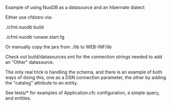 Example of using NuoDB as a datasource and an hibernate dialect

Either use cfdistro via:

./cfml.nuodb build

./cfml.nuodb runwar.start.fg

Or manually copy the jars from ./lib to WEB-INF/lib

Check out build/datasources.xml for the connection strings needed to add an "Other" datasource.

The only real trick is handling the schema, and there is an example of both ways of doing this, 
one as a DSN connection parameter, the other by adding the "catalog" attribute to an entity.

See tests/* for examples of Application.cfc configuration, a simple query, and entities.
